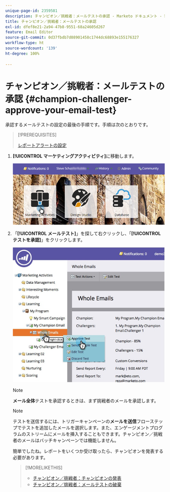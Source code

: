```yaml
---
unique-page-id: 2359581
description: チャンピオン／挑戦者：メールテストの承認 - Marketo ドキュメント - 製品ドキュメント
title: チャンピオン／挑戦者：メールテストの承認
exl-id: dfef8e21-2a94-47b8-9551-68a24605d267
feature: Email Editor
source-git-commit: 0d37fbdb7d08901458c1744dc68893e155176327
workflow-type: ht
source-wordcount: '139'
ht-degree: 100%

---
```


# チャンピオン／挑戦者：メールテストの承認 {#champion-challenger-approve-your-email-test}

承認するメールテストの設定の最後の手順です。手順は次のとおりです。

>[!PREREQUISITES]
>
>[レポートアラートの設定](/help/marketo/product-docs/email-marketing/general/functions-in-the-editor/email-tests-champion-challenger/champion-challenger-analytics.md#configure-report-alerts)

1. **[!UICONTROL マーケティングアクティビティ]**&#x200B;に移動します。

   ![](assets/login-marketing-activities-1.png)

1. 「**[!UICONTROL メールテスト]**」を探して右クリックし、「**[!UICONTROL テストを承認]**」をクリックします。

   ![](assets/champion3.jpg)

   >[!NOTE]
   >
   >**メール全体**&#x200B;テストを承認するときは、まず挑戦者のメールを承認します。

   >[!NOTE]
   >
   >テストを送信するには、トリガーキャンペーンの&#x200B;**メールを送信**&#x200B;フローステップでテストを追加したメールを選択します。また、エンゲージメントプログラムのストリームにメールを挿入することもできます。チャンピオン／挑戦者のメールはバッチキャンペーンでは機能しません。

   簡単でしたね。レポートをいくつか受け取ったら、チャンピオンを発表する必要があります。

   >[!MORELIKETHIS]
   >
   >* [チャンピオン／挑戦者：チャンピオンの発表](/help/marketo/product-docs/email-marketing/general/functions-in-the-editor/email-tests-champion-challenger/champion-challenger-declare-a-champion.md)
   >* [チャンピオン／挑戦者：メールテストの破棄](/help/marketo/product-docs/email-marketing/general/functions-in-the-editor/email-tests-champion-challenger/champion-challenger-discard-an-email-test.md)
